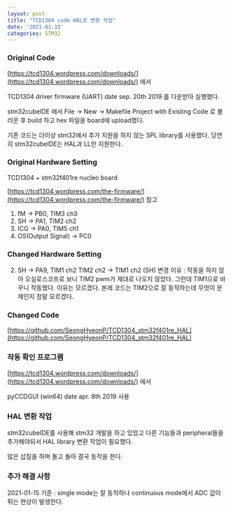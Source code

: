 ```yaml
---
layout: post
title: "TCD1304 code HAL로 변환 작업"
date: '2021-01-15'
categories: STM32
---
```


### Original Code
[https://tcd1304.wordpress.com/downloads/](https://tcd1304.wordpress.com/downloads/) 에서

TCD1304 driver firmware (UART) date sep. 20th 2019 를 다운받아 실행했다.

stm32cubeIDE 에서 File -> New -> Makefile Project with Existing Code 로 불러온 후
build 하고 hex 파일을 board에 upload했다.

기존 코드는 더이상 stm32에서 추가 지원을 하지 않는 SPL library를 사용했다. 당연히 stm32cubeIDE는 HAL과 LL만 지원한다. 

### Original Hardware Setting
TCD1304 + stm32f401re nucleo board

[https://tcd1304.wordpress.com/the-firmware/](https://tcd1304.wordpress.com/the-firmware/) 참고
1. fM -> PB0, TIM3 ch3
2. SH -> PA1, TIM2 ch2
3. ICG -> PA0, TIM5 ch1
4. OS(Output Signal) -> PC0

### Changed Hardware Setting
2. SH -> PA9, TIM1 ch2
TIM2 ch2 -> TIM1 ch2 (SH) 변경 이유 : 작동을 하지 않아 오실로스코프로 보니 TIM2 pwm가 제대로 나오지 않았다. 그런데 TIM1으로 바꾸니 작동했다. 이유는 모르겠다. 본래 코드는 TIM2으로 잘 동작하는데 무엇이 문제인지 정말 모르겠다.

### Changed Code
[https://github.com/SeongHyeonP/TCD1304_stm32f401re_HAL](https://github.com/SeongHyeonP/TCD1304_stm32f401re_HAL)

### 작동 확인 프로그램
[https://tcd1304.wordpress.com/downloads/](https://tcd1304.wordpress.com/downloads/) 에서 

pyCCDGUI (win64) date apr. 8th 2019 사용 

### HAL 변환 작업
stm32cubeIDE를 사용해 stm32 개발을 하고 있었고 다른 기능들과 peripheral들을 추가해야되서 HAL library 변환 작업이 필요했다.

많은 삽질을 하며 돌고 돌아 결국 동작을 한다. 

### 추가 해결 사항
2021-01-15 기준 : single mode는 잘 동작하나 continuous mode에서 ADC 값이 튀는 현상이 발생한다.

